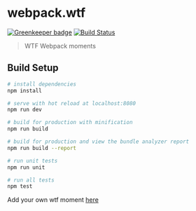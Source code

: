 # webpack.wtf

[![Greenkeeper badge](https://badges.greenkeeper.io/SaraVieira/webpack.wtf.svg)](https://greenkeeper.io/)
[![Build Status](https://travis-ci.org/SaraVieira/webpack.wtf.svg?branch=master)](https://travis-ci.org/SaraVieira/webpack.wtf)

> WTF Webpack moments



## Build Setup

``` bash
# install dependencies
npm install

# serve with hot reload at localhost:8080
npm run dev

# build for production with minification
npm run build

# build for production and view the bundle analyzer report
npm run build --report

# run unit tests
npm run unit

# run all tests
npm test
```
Add your own wtf moment [here](https://github.com/SaraVieira/webpack.wtf/blob/master/src/data/data.js)
